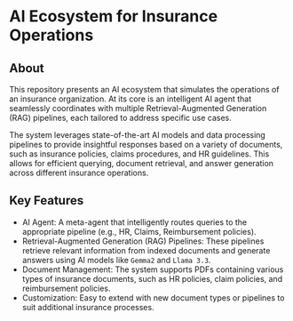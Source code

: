 # AI Ecosystem for Insurance Operations

## About

This repository presents an AI ecosystem that simulates the operations of an insurance organization. At its core is an intelligent AI agent that seamlessly coordinates with multiple Retrieval-Augmented Generation (RAG) pipelines, each tailored to address specific use cases.

The system leverages state-of-the-art AI models and data processing pipelines to provide insightful responses based on a variety of documents, such as insurance policies, claims procedures, and HR guidelines. This allows for efficient querying, document retrieval, and answer generation across different insurance operations.

## Key Features

- AI Agent: A meta-agent that intelligently routes queries to the appropriate pipeline (e.g., HR, Claims, Reimbursement policies).
- Retrieval-Augmented Generation (RAG) Pipelines: These pipelines retrieve relevant information from indexed documents and generate answers using AI models like `Gemma2` and `Llama 3.3`.
- Document Management: The system supports PDFs containing various types of insurance documents, such as HR policies, claim policies, and reimbursement policies.
- Customization: Easy to extend with new document types or pipelines to suit additional insurance processes.
